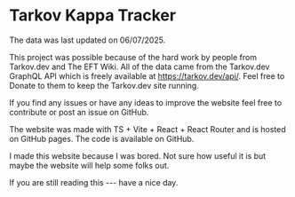 # Tarkov Kappa Tracker

The data was last updated on 06/07/2025.

This project was possible because of the hard work by people from Tarkov.dev and The EFT Wiki. All of the data came from the Tarkov.dev GraphQL API which is freely available at https://tarkov.dev/api/. Feel free to Donate to them to keep the Tarkov.dev site running.

If you find any issues or have any ideas to improve the website feel free to contribute or post an issue on GitHub.

The website was made with TS + Vite + React + React Router and is hosted on GitHub pages. The code is available on GitHub.

I made this website because I was bored. Not sure how useful it is but maybe the website will help some folks out.

If you are still reading this --- have a nice day.